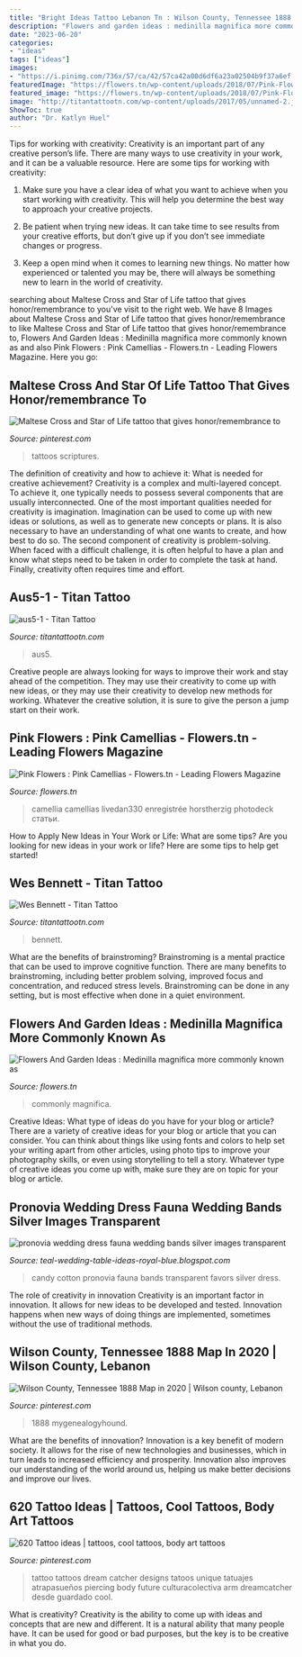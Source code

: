 ```yaml
---
title: "Bright Ideas Tattoo Lebanon Tn : Wilson County, Tennessee 1888 Map In 2020"
description: "Flowers and garden ideas : medinilla magnifica more commonly known as"
date: "2023-06-20"
categories:
- "ideas"
tags: ["ideas"]
images:
- "https://i.pinimg.com/736x/57/ca/42/57ca42a00d6df6a23a02504b9f37a6ef.jpg"
featuredImage: "https://flowers.tn/wp-content/uploads/2018/07/Pink-Flowers-Pink-Camellias-276x420.jpg"
featured_image: "https://flowers.tn/wp-content/uploads/2018/07/Pink-Flowers-Pink-Camellias-276x420.jpg"
image: "http://titantattootn.com/wp-content/uploads/2017/05/unnamed-2.jpg"
ShowToc: true
author: "Dr. Katlyn Huel"
---
```



Tips for working with creativity:
Creativity is an important part of any creative person’s life. There are many ways to use creativity in your work, and it can be a valuable resource. Here are some tips for working with creativity:
1. Make sure you have a clear idea of what you want to achieve when you start working with creativity. This will help you determine the best way to approach your creative projects.

2. Be patient when trying new ideas. It can take time to see results from your creative efforts, but don’t give up if you don’t see immediate changes or progress.

3. Keep a open mind when it comes to learning new things. No matter how experienced or talented you may be, there will always be something new to learn in the world of creativity.


	

		
searching about Maltese Cross and Star of Life tattoo that gives honor/remembrance to you've visit to the right web. We have 8 Images about Maltese Cross and Star of Life tattoo that gives honor/remembrance to like Maltese Cross and Star of Life tattoo that gives honor/remembrance to, Flowers And Garden Ideas : Medinilla magnifica more commonly known as and also Pink Flowers : Pink Camellias - Flowers.tn - Leading Flowers Magazine. Here you go:
		
    
## Maltese Cross And Star Of Life Tattoo That Gives Honor/remembrance To

<img loading=lazy src="https://i.pinimg.com/originals/d9/b9/68/d9b968cb606060f60a6c31b009bc12b9.jpg" onerror="this.onerror=null;this.src='https://tse4.mm.bing.net/th?id=OIP.NroLnNTRySrXy7vngwA1FAHaNK&amp;pid=15.1';" alt="Maltese Cross and Star of Life tattoo that gives honor/remembrance to">

_Source: pinterest.com_

>tattoos scriptures. 

	

The definition of creativity and how to achieve it: What is needed for creative achievement?
Creativity is a complex and multi-layered concept. To achieve it, one typically needs to possess several components that are usually interconnected. One of the most important qualities needed for creativity is imagination. Imagination can be used to come up with new ideas or solutions, as well as to generate new concepts or plans. It is also necessary to have an understanding of what one wants to create, and how best to do so. The second component of creativity is problem-solving. When faced with a difficult challenge, it is often helpful to have a plan and know what steps need to be taken in order to complete the task at hand. Finally, creativity often requires time and effort.

    
## Aus5-1 - Titan Tattoo

<img loading=lazy src="http://titantattootn.com/wp-content/uploads/2020/09/aus5-1-576x1024.jpeg" onerror="this.onerror=null;this.src='https://tse1.mm.bing.net/th?id=OIP.UXqB2hlF4EaeaR6tE7i3xwHaNK&amp;pid=15.1';" alt="aus5-1 - Titan Tattoo">

_Source: titantattootn.com_

>aus5. 

	

Creative people are always looking for ways to improve their work and stay ahead of the competition. They may use their creativity to come up with new ideas, or they may use their creativity to develop new methods for working. Whatever the creative solution, it is sure to give the person a jump start on their work.

    
## Pink Flowers : Pink Camellias - Flowers.tn - Leading Flowers Magazine

<img loading=lazy src="https://flowers.tn/wp-content/uploads/2018/07/Pink-Flowers-Pink-Camellias-276x420.jpg" onerror="this.onerror=null;this.src='https://tse2.mm.bing.net/th?id=OIP.OE8GKZAbd-mQBlyV8ohp-AAAAA&amp;pid=15.1';" alt="Pink Flowers : Pink Camellias - Flowers.tn - Leading Flowers Magazine">

_Source: flowers.tn_

>camellia camellias livedan330 enregistrée horstherzig photodeck статьи. 

	

How to Apply New Ideas in Your Work or Life: What are some tips?
Are you looking for new ideas in your work or life? Here are some tips to help get started!

    
## Wes Bennett - Titan Tattoo

<img loading=lazy src="http://titantattootn.com/wp-content/uploads/2017/05/unnamed-2.jpg" onerror="this.onerror=null;this.src='https://tse3.mm.bing.net/th?id=OIP.d2aYVHtygZFsT43S_-VGyAHaNK&amp;pid=15.1';" alt="Wes Bennett - Titan Tattoo">

_Source: titantattootn.com_

>bennett. 

	

What are the benefits of brainstroming?
Brainstroming is a mental practice that can be used to improve cognitive function. There are many benefits to brainstroming, including better problem solving, improved focus and concentration, and reduced stress levels. Brainstroming can be done in any setting, but is most effective when done in a quiet environment.

    
## Flowers And Garden Ideas : Medinilla Magnifica More Commonly Known As

<img loading=lazy src="https://flowers.tn/wp-content/uploads/2018/07/Flowers-And-Garden-Ideas-Medinilla-magnifica-more-commonly-known-as-the-Malaysian-Orchid-despite-it-not.jpg" onerror="this.onerror=null;this.src='https://tse2.mm.bing.net/th?id=OIP.mqntLOnzIQhB5sCcvZPsPQHaLI&amp;pid=15.1';" alt="Flowers And Garden Ideas : Medinilla magnifica more commonly known as">

_Source: flowers.tn_

>commonly magnifica. 

	

Creative Ideas: What type of ideas do you have for your blog or article?
There are a variety of creative ideas for your blog or article that you can consider. You can think about things like using fonts and colors to help set your writing apart from other articles, using photo tips to improve your photography skills, or even using storytelling to tell a story. Whatever type of creative ideas you come up with, make sure they are on topic for your blog or article.

    
## Pronovia Wedding Dress Fauna Wedding Bands Silver Images Transparent

<img loading=lazy src="https://lh5.googleusercontent.com/proxy/BbN4c8_u_DhADvF72kekZVWgPQyXOvfLJQP8mWNFWv6n-Aj-qUPsixuDP3zFnbzBl2d39-cyKP0ftjCTLv0fRKFxBmS4kCKQsmZc-LfqnmovcTD0q6FbLokjFFTVnqQzG0YHxCg5BmU=s0-d" onerror="this.onerror=null;this.src='https://tse3.mm.bing.net/th?id=OIP.AWt77FxpIcA_-zj84arojQAAAA&amp;pid=15.1';" alt="pronovia wedding dress fauna wedding bands silver images transparent">

_Source: teal-wedding-table-ideas-royal-blue.blogspot.com_

>candy cotton pronovia fauna bands transparent favors silver dress. 

	

The role of creativity in innovation
Creativity is an important factor in innovation. It allows for new ideas to be developed and tested. Innovation happens when new ways of doing things are implemented, sometimes without the use of traditional methods.

    
## Wilson County, Tennessee 1888 Map In 2020 | Wilson County, Lebanon

<img loading=lazy src="https://i.pinimg.com/736x/57/ca/42/57ca42a00d6df6a23a02504b9f37a6ef.jpg" onerror="this.onerror=null;this.src='https://tse2.mm.bing.net/th?id=OIP.qNYfR7TwRI3SKLUbk1g82wHaF4&amp;pid=15.1';" alt="Wilson County, Tennessee 1888 Map in 2020 | Wilson county, Lebanon">

_Source: pinterest.com_

>1888 mygenealogyhound. 

	

What are the benefits of innovation?
Innovation is a key benefit of modern society. It allows for the rise of new technologies and businesses, which in turn leads to increased efficiency and prosperity. Innovation also improves our understanding of the world around us, helping us make better decisions and improve our lives.

    
## 620 Tattoo Ideas | Tattoos, Cool Tattoos, Body Art Tattoos

<img loading=lazy src="https://i.pinimg.com/236x/e9/16/68/e916689041f50c6ca9b224094ff89101--tattoo-dream-catchers-simple-dream-catcher-tattoo.jpg" onerror="this.onerror=null;this.src='https://tse4.mm.bing.net/th?id=OIP.xG0gNybZd52iv1YiRTNQQAAAAA&amp;pid=15.1';" alt="620 Tattoo ideas | tattoos, cool tattoos, body art tattoos">

_Source: pinterest.com_

>tattoo tattoos dream catcher designs tatoos unique tatuajes atrapasueños piercing body future culturacolectiva arm dreamcatcher desde guardado cool. 

	

What is creativity?
Creativity is the ability to come up with ideas and concepts that are new and different. It is a natural ability that many people have. It can be used for good or bad purposes, but the key is to be creative in what you do.

